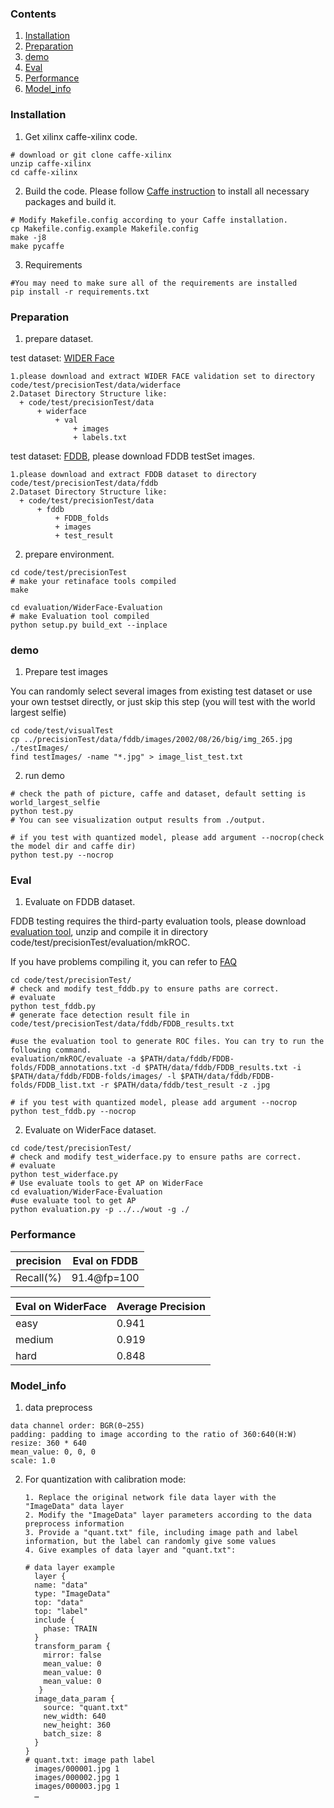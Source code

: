 ### Contents
1. [Installation](#installation)
2. [Preparation](#preparation)
3. [demo](#demo)
4. [Eval](#Eval)
5. [Performance](#performance)
6. [Model_info](#model_info)


### Installation
1. Get xilinx caffe-xilinx code. 
  ```shell
  # download or git clone caffe-xilinx
  unzip caffe-xilinx
  cd caffe-xilinx
  ```

2. Build the code. Please follow [Caffe instruction](http://caffe.berkeleyvision.org/installation.html) to install all necessary packages and build it.
  ```shell
  # Modify Makefile.config according to your Caffe installation.
  cp Makefile.config.example Makefile.config
  make -j8
  make pycaffe
  ```
3. Requirements
  ```shell
  #You may need to make sure all of the requirements are installed
  pip install -r requirements.txt
  ```

### Preparation

1. prepare dataset.
  
  test dataset: [WIDER Face](http://shuoyang1213.me/WIDERFACE/index.html)
  ```
  1.please download and extract WIDER FACE validation set to directory code/test/precisionTest/data/widerface
  2.Dataset Directory Structure like:
    + code/test/precisionTest/data
        + widerface
            + val
                + images
                + labels.txt
  ```
  
  test dataset: [FDDB](http://vis-www.cs.umass.edu/fddb/index.html), please download FDDB testSet images.  
  ```
  1.please download and extract FDDB dataset to directory code/test/precisionTest/data/fddb
  2.Dataset Directory Structure like:
    + code/test/precisionTest/data
        + fddb
            + FDDB_folds
            + images
            + test_result
  ```
  
2. prepare environment.

  ```shell
  cd code/test/precisionTest
  # make your retinaface tools compiled
  make

  cd evaluation/WiderFace-Evaluation
  # make Evaluation tool compiled
  python setup.py build_ext --inplace
  ``` 
    
### demo
1. Prepare test images

  You can randomly select several images from existing test dataset or use your own testset directly, or just skip this step (you will test with the world largest selfie)
  ```shell
  cd code/test/visualTest
  cp ../precisionTest/data/fddb/images/2002/08/26/big/img_265.jpg ./testImages/
  find testImages/ -name "*.jpg" > image_list_test.txt
  ```
2. run demo
  ```shell
  # check the path of picture, caffe and dataset, default setting is world_largest_selfie
  python test.py
  # You can see visualization output results from ./output.

  # if you test with quantized model, please add argument --nocrop(check the model dir and caffe dir)
  python test.py --nocrop
  ```

  
### Eval

1. Evaluate on FDDB dataset.
    
  FDDB testing requires the third-party evaluation tools, please download [evaluation tool](http://vis-www.cs.umass.edu/fddb/evaluation.tgz), unzip and compile it in directory code/test/precisionTest/evaluation/mkROC.

  If you have problems compiling it, you can refer to [FAQ](http://vis-www.cs.umass.edu/fddb/faq.html)
  ```shell
  cd code/test/precisionTest/
  # check and modify test_fddb.py to ensure paths are correct. 
  # evaluate
  python test_fddb.py
  # generate face detection result file in code/test/precisionTest/data/fddb/FDDB_results.txt

  #use the evaluation tool to generate ROC files. You can try to run the following command.
  evaluation/mkROC/evaluate -a $PATH/data/fddb/FDDB-folds/FDDB_annotations.txt -d $PATH/data/fddb/FDDB_results.txt -i $PATH/data/fddb/FDDB-folds/images/ -l $PATH/data/fddb/FDDB-folds/FDDB_list.txt -r $PATH/data/fddb/test_result -z .jpg
  
  # if you test with quantized model, please add argument --nocrop
  python test_fddb.py --nocrop
  ```  
  
2. Evaluate on WiderFace dataset.  
  ```shell
  cd code/test/precisionTest/
  # check and modify test_widerface.py to ensure paths are correct.
  # evaluate
  python test_widerface.py
  # Use evaluate tools to get AP on WiderFace
  cd evaluation/WiderFace-Evaluation
  #use evaluate tool to get AP
  python evaluation.py -p ../../wout -g ./
  ```

### Performance

|precision |Eval on FDDB| 
|----|----|
|Recall(%)|91.4@fp=100|

|Eval on WiderFace |Average Precision |
|----|----|
|easy|0.941|
|medium|0.919|
|hard|0.848|


### Model_info

1. data preprocess
  ```
  data channel order: BGR(0~255)
  padding: padding to image according to the ratio of 360:640(H:W)              
  resize: 360 * 640
  mean_value: 0, 0, 0
  scale: 1.0
  ```
2. For quantization with calibration mode:
   ```
   1. Replace the original network file data layer with the "ImageData" data layer
   2. Modify the "ImageData" layer parameters according to the data preprocess information
   3. Provide a "quant.txt" file, including image path and label information, but the label can randomly give some values
   4. Give examples of data layer and "quant.txt":

   # data layer example
     layer {
     name: "data"
     type: "ImageData"
     top: "data"
     top: "label"
     include {
       phase: TRAIN
     }
     transform_param {
       mirror: false
       mean_value: 0
       mean_value: 0
       mean_value: 0
      }
     image_data_param {
       source: "quant.txt"
       new_width: 640
       new_height: 360
       batch_size: 8
     }
   }
   # quant.txt: image path label
     images/000001.jpg 1
     images/000002.jpg 1
     images/000003.jpg 1
     …
```
   
